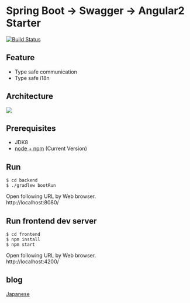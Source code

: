 # Spring Boot -> Swagger -> Angular2 Starter

[![Build Status](https://travis-ci.org/chibat/springboot-angular2-swagger-starter.svg?branch=master)](https://travis-ci.org/chibat/springboot-angular2-swagger-starter)

## Feature

* Type safe communication
* Type safe i18n

## Architecture

<img src="https://docs.google.com/drawings/d/1VcTUJNS3Qduj7kTeLohR1n7sKepFp3p0WVhF-SR0oMs/pub?w=638&amp;h=372">

## Prerequisites

* JDK8
* [node + npm](https://nodejs.org/) (Current Version)

## Run

```
$ cd backend
$ ./gradlew bootRun
```
Open following URL by Web browser.  
http://localhost:8080/

## Run frontend dev server

```
$ cd frontend
$ npm install
$ npm start
```

Open following URL by Web browser.  
http://localhost:4200/

## blog

[Japanese](http://tc.hatenablog.com/entry/2017/01/02/185917)

